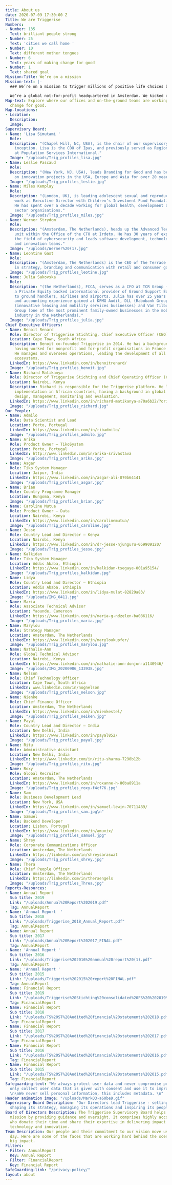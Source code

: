 ```yaml
---
title: About us
date: 2020-07-09 17:30:00 Z
Title: We are Triggerise
Numbers:
- Number: 135
  Text: brilliant people strong
- Number: 25
  Text: 'cities we call home '
- Number: 10
  Text: different mother tongues
- Number: 6
  Text: years of making change for good
- Number: 1
  Text: shared goal
Mission-Title: We’re on a mission
Mission-text: |-
  ### We’re on a mission to trigger millions of positive life choices by young people and make an unsurpassed impact on global health and well-being.

  We’re a global not-for-profit headquartered in Amsterdam. We kicked off with big ambitions in 2014 and now operate in eight markets, with offices and on-the-ground staff around the globe. And we’re not stopping here: our teams and positive impact are expanding by the minute.
Map-text: Explore where our offices and on-the-ground teams are working to trigger
  change for good.
Map-locations:
- Location: 
  Description: 
  Image: 
Supervisory Board:
- Name: 'Lisa Simutami '
  Role: 
  Description: "(Chapel Hill, NC, USA), is the chair of our supervisory board since
    inception. Lisa is the COO of Ipas, and previously served as Regional Director
    at Population Services International."
  Image: "/uploads/Trig_profiles_lisa.jpg"
- Name: Leslie Pascaud
  Role: 
  Description: "(New York, NJ, USA), leads Branding for Good and has been working
    on innovation projects in the USA, Europe and Asia for over 20 years."
  Image: "/uploads/Trig_profiles_leslie.jpg"
- Name: Miles Kemplay
  Role: 
  Description: "(London, UK), is leading adolescent sexual and reproductive health
    work as Executive Director with Children’s Investment Fund Foundation since 2016.
    He has spent over a decade working for global health, development and private
    sector organisations."
  Image: "/uploads/Trig_profiles_miles.jpg"
- Name: Werner Strydom
  Role: 
  Description: "(Amsterdam, The Netherlands), heads up the Advanced Technology & Innovation
    unit within the Office of the CTO at Irdeto. He has 30 years of experience in
    the field of cybersecurity and leads software development, technology research,
    and innovation teams."
  Image: "/uploads/Werner%20(1).jpg"
- Name: Leontine Gast
  Role: 
  Description: "(Amsterdam, The Netherlands) is the CEO of The Terrace. She works
    in strategy, branding and communication with retail and consumer goods organisations. "
  Image: "/uploads/Trig_profiles_leotine.jpg"
- Name: Julia Sakovska
  Role: 
  Description: "(the Netherlands), FCCA, serves as a CFO at TCR Group (Brussels),
    a Private Equity backed international provider of Ground Support Equipment (GSE)
    to ground handlers, airlines and airports. Julia has over 25 years of finance
    and accounting experience gained at KPMG Audit, DLL (Rabobank Group), Athlon International
    (innovative leasing and mobility services businesses) and Van Tilburg-Bastianen
    Group (one of the most prominent family-owned businesses in the mobility services
    industry in the Netherlands)."
  Image: "/uploads/Trig_profiles_julia.jpg"
Chief Executive Officers:
- Name: Benoit Renard
  Role: Director of Triggerise Stichting, Chief Executive Officer (CEO) and Co-founder
  Location: Cape Town, South Africa
  Description: Benoit co-founded Triggerise in 2014. He has a background in Marketing,
    having worked for nonprofit and for-profit organisations in France and Africa.
    He manages and oversees operations, leading the development of all the Triggerise
    ecosystems.
  LinkedIn: https://www.linkedin.com/in/benoitrenard/
  Image: "/uploads/Trig_profiles_benoit.jpg"
- Name: Richard Matikanya
  Role: Director of Triggerise Stichting and Chief Operating Officer (COO)
  Location: Nairobi, Kenya
  Description: Richard is responsible for the Triggerise platform. He leads project
    implementation in African countries, having a background in global health program
    design, management, monitoring and evaluation.
  LinkedIn: https://www.linkedin.com/in/richard-matikanya-a70a6b22/?originalSubdomain=ke
  Image: "/uploads/Trig_profiles_richard.jpg"
Our People:
- Name: Admilo
  Role: Data Scientist and Lead
  Location: Porto, Portugal
  LinkedIn: https://www.linkedin.com/in/ribadmilo/
  Image: "/uploads/Trig_profiles_admilo.jpg"
- Name: Arika
  Role: Product Owner – TikoSystem
  Location: Porto, Portugal
  LinkedIn: http://www.linkedin.com/in/arika-srivastava
  Image: "/uploads/Trig_profiles_arika.jpg"
- Name: Asgar
  Role: Tiko System Manager
  Location: Jaipur, India
  LinkedIn: https://www.linkedin.com/in/asgar-ali-070b64141
  Image: "/uploads/Trig_profiles_asgar.jpg"
- Name: Brian
  Role: Country Programme Manager
  Location: Bungoma, Kenya
  Image: "/uploads/Trig_profiles_brian.jpg"
- Name: Caroline Mutua
  Role: Product Owner – Data
  Location: Nairobi, Kenya
  LinkedIn: https://www.linkedin.com/in/carolinemutua/
  Image: "/uploads/Trig_profiles_caroline.jpg"
- Name: Jesse
  Role: Country Lead and Director – Kenya
  Location: Nairobi, Kenya
  LinkedIn: https://www.linkedin.com/in/dr-jesse-njunguru-059909120/
  Image: "/uploads/Trig_profiles_jesse.jpg"
- Name: Kalkidan
  Role: Tiko System Manager
  Location: Addis Ababa, Ethiopia
  LinkedIn: https://www.linkedin.com/in/kalkidan-tsegaye-001a95154/
  Image: "/uploads/Trig_profiles_kalkidan.jpg"
- Name: Lidya
  Role: Country Lead and Director – Ethiopia
  Location: Addis Ababa, Ethiopia
  LinkedIn: https://www.linkedin.com/in/lidya-mulat-82829a83/
  Image: "/uploads/IMG_0411.jpg"
- Name: Maria
  Role: Associate Technical Advisor
  Location: Yaounde, Cameroon
  LinkedIn: https://www.linkedin.com/in/maria-g-ndzelen-ba086116/
  Image: "/uploads/Trig_profiles_maria.jpg"
- Name: Marylou
  Role: Strategy Manager
  Location: Amsterdam, The Netherlands
  LinkedIn: https://www.linkedin.com/in/maryloukupfer/
  Image: "/uploads/Trig_profiles_marylou.jpg"
- Name: Nathalie-Ann
  Role: Global Technical Advisor
  Location: Nairobi, Kenya
  LinkedIn: https://www.linkedin.com/in/nathalie-ann-donjon-a1140946/
  Image: "/uploads/IMG_20200906_133938.jpg"
- Name: Nelson
  Role: Chief Technology Officer
  Location: Cape Town, South Africa
  LinkedIn: www.linkedin.com/in/nognelson
  Image: "/uploads/Trig_profiles_nelson.jpg"
- Name: Nienke
  Role: Chief Finance Officer
  Location: Amsterdam, The Netherlands
  LinkedIn: https://www.linkedin.com/in/nienkestel/
  Image: "/uploads/Trig_profiles_neiken.jpg"
- Name: Payal
  Role: Country Lead and Director – India
  Location: New Delhi, India
  LinkedIn: https://www.linkedin.com/in/payal852/
  Image: "/uploads/Trig_profiles_payal.jpg"
- Name: Ritu
  Role: Administrative Assistant
  Location: New Delhi, India
  LinkedIn: http://www.linkedin.com/in/ritu-sharma-7290b12b
  Image: "/uploads/Trig_profiles_ritu.jpg"
- Name: Roxy
  Role: Global Recruiter
  Location: Amsterdam, The Netherlands
  LinkedIn: https://www.linkedin.com/in/roxanne-h-80ba8911a
  Image: "/uploads/Trig_profiles_roxy-f4cf76.jpg"
- Name: Sam
  Role: Business Development Lead
  Location: New York, USA
  LinkedIn: https://www.linkedin.com/in/samuel-lewin-70711489/
  Image: "/uploads/Trig_profiles_sam.jpg\n"
- Name: Samuel
  Role: Backend Developer
  Location: Lisbon, Portugal
  LinkedIn: https://www.linkedin.com/in/amuxix/
  Image: "/uploads/Trig_profiles_samuel.jpg"
- Name: Shrey
  Role: Corporate Communications Officer
  Location: Amsterdam, The Netherlands
  LinkedIn: https://linkedin.com/in/shreysaraswat
  Image: "/uploads/Trig_profiles_shrey.jpg"
- Name: Thera
  Role: Chief People Officer
  Location: Amsterdam, The Netherlands
  LinkedIn: https://linkedin.com/in/theraengels
  Image: "/uploads/Trig_profiles_Threa.jpg"
Reports-Resources:
- Name: Annual Report
  Sub title: 2019
  Link: "/uploads/Annual%20Report%202019.pdf"
  Tag: AnnualReport
- Name: 'Annual Report  '
  Sub title: 2018
  Link: "/uploads/Triggerise_2018_Annual_Report.pdf"
  Tag: AnnualReport
- Name: Annual Report
  Sub title: 2017
  Link: "/uploads/Annual%20Report%202017_FINAL.pdf"
  Tag: AnnualReport
- Name: 'Annual Report '
  Sub title: 2016
  Link: "/uploads/Triggerise%202016%20annual%20report%20(1).pdf"
  Tag: AnnualReport
- Name: 'Annual Report '
  Sub title: 2015
  Link: "/uploads/Triggerise%202015%20report%20FINAL.pdf"
  Tag: AnnualReport
- Name: Financial Report
  Sub title: 2019
  Link: "/uploads/Triggerise%20Stichting%20consolidated%20FS%20%202019%20_AR_unsigned%20(1).pdf"
  Tag: FinancialReport
- Name: Financial Report
  Sub title: 2018
  Link: "/uploads/TS%20ST%20Audited%20financial%20statements%202018.pdf"
  Tag: FinancialReport
- Name: Financial Report
  Sub title: 2017
  Link: "/uploads/TS%20ST%20Audited%20financial%20statements%202017.pdf"
  Tag: FinancialReport
- Name: Financial Report
  Sub title: 2016
  Link: "/uploads/TS%20ST%20Audited%20financial%20statements%202016.pdf"
  Tag: FinancialReport
- Name: Financial Report
  Sub title: 2015
  Link: "/uploads/TS%20ST%20Audited%20financial%20statements%202015.pdf"
  Tag: FinancialReport
Safeguarding-text: "We always protect user data and never compromise privacy. \n\nWe
  only collect user data that is given with consent and use it to improve our product.
  \n\nWe never sell personal information, this includes metadata. \n"
Header animation image: "/uploads/Mark03-a60be9.gif"
Supervisory Board Description: 'Our Directors lead Triggerise - setting its vision,
  shaping its strategy, managing its operations and inspiring its people. '
Board of Directors Description: The Triggerise Supervisory Board helps fulfil our
  mission by providing guidance and oversight. It comprises highly accomplished professionals
  who donate their time and share their expertise in delivering impact at scale using
  technology and innovation.
Team Description: Our people and their commitment to our vision move us forward every
  day. Here are some of the faces that are working hard behind the scenes to create
  big impact.
Filters:
- Filter: AnnualReport
  Key: Annual Report
- Filter: FinancialReport
  Key: Financial Report
SafeGuarding-link: "/privacy-policy/"
layout: about
---
```


